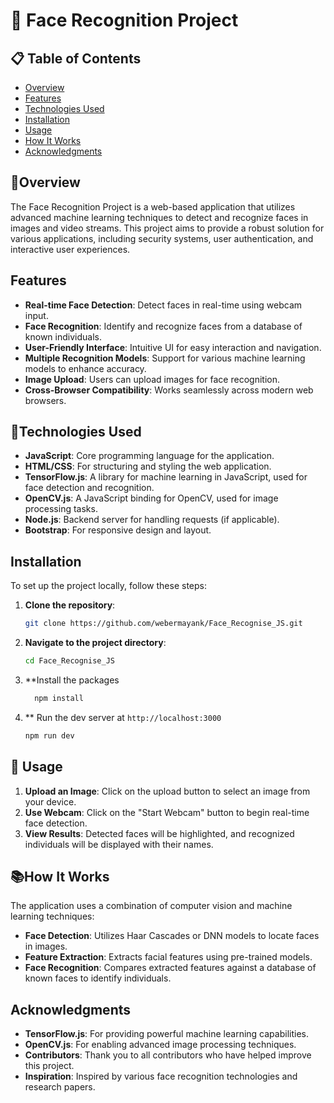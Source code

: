 # 🚀 Face Recognition Project

## 📋 Table of Contents

- [Overview](#overview)
- [Features](#features)
- [Technologies Used](#technologies-used)
- [Installation](#installation)
- [Usage](#usage)
- [How It Works](#how-it-works)
- [Acknowledgments](#acknowledgments)

## 🌟Overview

The Face Recognition Project is a web-based application that utilizes advanced machine learning techniques to detect and recognize faces in images and video streams. This project aims to provide a robust solution for various applications, including security systems, user authentication, and interactive user experiences.

## Features

- **Real-time Face Detection**: Detect faces in real-time using webcam input.
- **Face Recognition**: Identify and recognize faces from a database of known individuals.
- **User-Friendly Interface**: Intuitive UI for easy interaction and navigation.
- **Multiple Recognition Models**: Support for various machine learning models to enhance accuracy.
- **Image Upload**: Users can upload images for face recognition.
- **Cross-Browser Compatibility**: Works seamlessly across modern web browsers.

## 📖Technologies Used

- **JavaScript**: Core programming language for the application.
- **HTML/CSS**: For structuring and styling the web application.
- **TensorFlow.js**: A library for machine learning in JavaScript, used for face detection and recognition.
- **OpenCV.js**: A JavaScript binding for OpenCV, used for image processing tasks.
- **Node.js**: Backend server for handling requests (if applicable).
- **Bootstrap**: For responsive design and layout.

## Installation

To set up the project locally, follow these steps:

1. **Clone the repository**:

   ```bash
   git clone https://github.com/webermayank/Face_Recognise_JS.git
   ```

2. **Navigate to the project directory**:

   ```bash
   cd Face_Recognise_JS
   ```

3. **Install the packages
   ```bash
     npm install
   ```
4. ** Run the dev server at `http://localhost:3000`
   ```bash
   npm run dev
   ```

## 🎯 Usage

1. **Upload an Image**: Click on the upload button to select an image from your device.
2. **Use Webcam**: Click on the "Start Webcam" button to begin real-time face detection.
3. **View Results**: Detected faces will be highlighted, and recognized individuals will be displayed with their names.

## 📚How It Works

The application uses a combination of computer vision and machine learning techniques:

- **Face Detection**: Utilizes Haar Cascades or DNN models to locate faces in images.
- **Feature Extraction**: Extracts facial features using pre-trained models.
- **Face Recognition**: Compares extracted features against a database of known faces to identify individuals.


## Acknowledgments

- **TensorFlow.js**: For providing powerful machine learning capabilities.
- **OpenCV.js**: For enabling advanced image processing techniques.
- **Contributors**: Thank you to all contributors who have helped improve this project.
- **Inspiration**: Inspired by various face recognition technologies and research papers.
